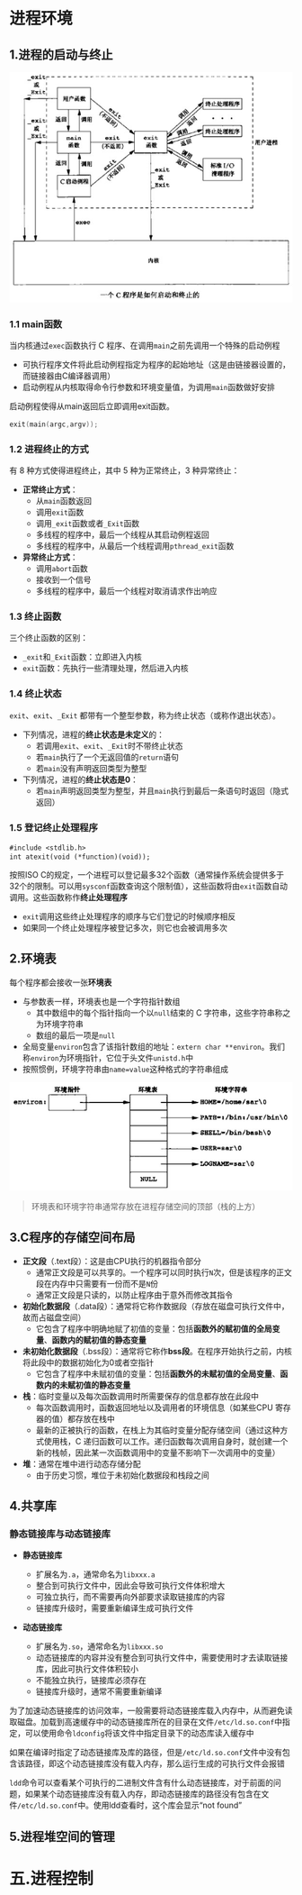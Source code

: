 # 进程环境

## 1.进程的启动与终止

<div align="center"> <img src="pic/apue-processenv-3.png"/> </div>

### 1.1 main函数

当内核通过`exec`函数执行 C 程序、在调用`main`之前先调用一个特殊的启动例程

* 可执行程序文件将此启动例程指定为程序的起始地址（这是由链接器设置的，而链接器由C编译器调用）
* 启动例程从内核取得命令行参数和环境变量值，为调用`main`函数做好安排

启动例程使得从main返回后立即调用exit函数。

```c
exit(main(argc,argv));
```

### 1.2 进程终止的方式

有 8 种方式使得进程终止，其中 5 种为正常终止，3 种异常终止：


- **正常终止方式**：
    - 从`main`函数返回
    - 调用`exit`函数
    - 调用`_exit`函数或者`_Exit`函数
    - 多线程的程序中，最后一个线程从其启动例程返回
    - 多线程的程序中，从最后一个线程调用`pthread_exit`函数
- **异常终止方式**：
    - 调用`abort`函数
    - 接收到一个信号
    - 多线程的程序中，最后一个线程对取消请求作出响应

### 1.3 终止函数

三个终止函数的区别：
- `_exit`和`_Exit`函数：立即进入内核
- `exit`函数：先执行一些清理处理，然后进入内核

### 1.4 终止状态

`exit`、`exit`、`_Exit` 都带有一个整型参数，称为终止状态（或称作退出状态）。


* 下列情况，进程的**终止状态是未定义**的：
    + 若调用`exit`、`exit`、`_Exit`时不带终止状态
    + 若`main`执行了一个无返回值的`return`语句
    + 若`main`没有声明返回类型为整型
* 下列情况，进程的**终止状态是0**： 
    + 若`main`声明返回类型为整型，并且`main`执行到最后一条语句时返回（隐式返回）


### 1.5 登记终止处理程序
```
#include <stdlib.h>
int atexit(void (*function)(void));
```
按照ISO C的规定，一个进程可以登记最多32个函数（通常操作系统会提供多于32个的限制。可以用`sysconf`函数查询这个限制值），这些函数将由`exit`函数自动调用。这些函数称作**终止处理程序**

* `exit`调用这些终止处理程序的顺序与它们登记的时候顺序相反
* 如果同一个终止处理程序被登记多次，则它也会被调用多次


## 2.环境表

每个程序都会接收一张**环境表**
- 与参数表一样，环境表也是一个字符指针数组
    - 其中数组中的每个指针指向一个以`null`结束的 C 字符串，这些字符串称之为环境字符串
    - 数组的最后一项是`null`
- 全局变量`environ`包含了该指针数组的地址：`extern char **environ`。我们称`environ`为环境指针，它位于头文件`unistd.h`中
- 按照惯例，环境字符串由`name=value`这种格式的字符串组成

<div align="center"> <img src="pic/apue-processenv-4.png"/> </div>

> 环境表和环境字符串通常存放在进程存储空间的顶部（栈的上方）


## 3.C程序的存储空间布局


* **正文段**（.text段）：这是由CPU执行的机器指令部分
    * 通常正文段是可以共享的。一个程序可以同时执行`N`次，但是该程序的正文段在内存中只需要有一份而不是`N`份
    * 通常正文段是只读的，以防止程序由于意外而修改其指令
* **初始化数据段**（.data段）：通常将它称作数据段（存放在磁盘可执行文件中，故而占磁盘空间）
    * 它包含了程序中明确地赋了初值的变量：包括**函数外的赋初值的全局变量**、**函数内的赋初值的静态变量**
* **未初始化数据段**（.bss段）：通常将它称作**bss段**。在程序开始执行之前，内核将此段中的数据初始化为0或者空指针
    * 它包含了程序中未赋初值的变量：包括**函数外的未赋初值的全局变量**、**函数内的未赋初值的静态变量**
* **栈**：临时变量以及每次函数调用时所需要保存的信息都存放在此段中
    * 每次函数调用时，函数返回地址以及调用者的环境信息（如某些CPU 寄存器的值）都存放在栈中
    * 最新的正被执行的函数，在栈上为其临时变量分配存储空间（通过这种方式使用栈，C 递归函数可以工作。递归函数每次调用自身时，就创建一个新的栈帧，因此某一次函数调用中的变量不影响下一次调用中的变量）
* **堆**：通常在堆中进行动态存储分配
    * 由于历史习惯，堆位于未初始化数据段和栈段之间

## 4.共享库

### 静态链接库与动态链接库

* **静态链接库**
    - 扩展名为`.a`，通常命名为`libxxx.a`
    - 整合到可执行文件中，因此会导致可执行文件体积增大
    - 可独立执行，而不需要再向外部要求读取链接库的内容
    - 链接库升级时，需要重新编译生成可执行文件

* **动态链接库**
    - 扩展名为`.so`，通常命名为`libxxx.so`
    - 动态链接库的内容并没有整合到可执行文件中，需要使用时才去读取链接库，因此可执行文件体积较小
    - 不能独立执行，链接库必须存在
    - 链接库升级时，通常不需要重新编译

为了加速动态链接库的访问效率，一般需要将动态链接库载入内存中，从而避免读取磁盘。加载到高速缓存中的动态链接库所在的目录在文件`/etc/ld.so.conf`中指定，可以使用命令`ldconfig`将该文件中指定目录下的动态库读入缓存中

如果在编译时指定了动态链接库及库的路径，但是`/etc/ld.so.conf`文件中没有包含该路径，即这个动态链接库没有载入内存，那么运行生成的可执行文件会报错

`ldd`命令可以查看某个可执行的二进制文件含有什么动态链接库，对于前面的问题，如果某个动态链接库没有载入内存，即动态链接库的路径没有包含在文件`/etc/ld.so.conf`中。使用ldd查看时，这个库会显示“not found”

## 5.进程堆空间的管理




# 五.进程控制
